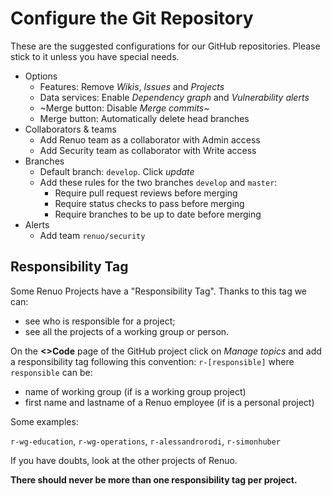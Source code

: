 # Configure the Git Repository

These are the suggested configurations for our GitHub repositories.
Please stick to it unless you have special needs.

* Options
  * Features: Remove *Wikis*, *Issues* and *Projects*
  * Data services: Enable *Dependency graph* and *Vulnerability alerts*
  * ~Merge button: Disable *Merge commits*~
  * Merge button: Automatically delete head branches
* Collaborators & teams
  * Add Renuo team as a collaborator with Admin access
  * Add Security team as collaborator with Write access
* Branches
  * Default branch: `develop`. Click *update*
  * Add these rules for the two branches `develop` and `master`:
    * Require pull request reviews before merging
    * Require status checks to pass before merging
    * Require branches to be up to date before merging
* Alerts
  * Add team `renuo/security`

## Responsibility Tag

Some Renuo Projects have a "Responsibility Tag". Thanks to this tag we can:

* see who is responsible for a project;
* see all the projects of a working group or person.

On the **\<\>Code** page of the GitHub project click on *Manage topics* and add a responsibility tag following this
convention: `r-[responsible]` where `responsible` can be:

* name of working group (if is a working group project)
* first name and lastname of a Renuo employee (if is a personal project)

Some examples:

`r-wg-education`, `r-wg-operations`, `r-alessandrorodi`, `r-simonhuber`

If you have doubts, look at the other projects of Renuo.

**There should never be more than one responsibility tag per project.**
